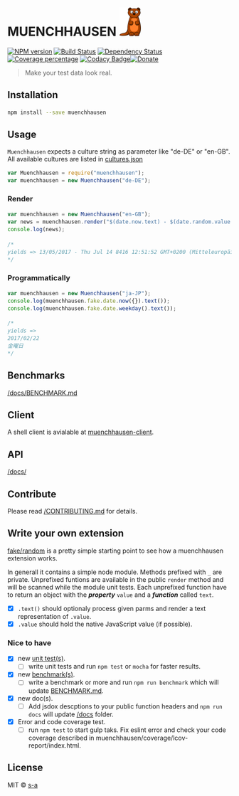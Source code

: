 # MUENCHHAUSEN [![Muenchhausen Logo](/resources/logo-sm.png)](/README.md)

[![NPM version][npm-image]][npm-url] [![Build Status][travis-image]][travis-url] [![Dependency Status][daviddm-image]][daviddm-url] [![Coverage percentage][coveralls-image]][coveralls-url] [![Codacy Badge](https://api.codacy.com/project/badge/Grade/504801d3fc0d4d259a9160cc6b8cf492)](https://www.codacy.com/app/stephanahlf/muenchhausen?utm_source=github.com&utm_medium=referral&utm_content=s-a/muenchhausen&utm_campaign=Badge_Grade)[![Donate](http://s-a.github.io/donate/donate.svg)](http://s-a.github.io/donate/)

> Make your test data look real.

## Installation

```sh
npm install --save muenchhausen
```

## Usage

`Muenchhausen` expects a culture string as parameter like "de-DE" or "en-GB". All available cultures are listed in [cultures.json](https://github.com/s-a/muenchhausen/blob/master/lib/cultures.json)

```javascript
var Muenchhausen = require("muenchhausen");
var muenchhausen = new Muenchhausen("de-DE");
```

### Render

```javascript
var muenchhausen = new Muenchhausen("en-GB");
var news = muenchhausen.render("$(date.now.text) - $(date.random.value min:20200901)  $(date.random)");
console.log(news);

/*
yields => 13/05/2017 - Thu Jul 14 8416 12:51:52 GMT+0200 (Mitteleuropäische Sommerzeit)  06/00/2784
*/
```

### Programmatically

```javascript
var muenchhausen = new Muenchhausen("ja-JP");
console.log(muenchhausen.fake.date.now({}).text());
console.log(muenchhausen.fake.date.weekday().text());

/*
yields =>
2017/02/22
金曜日
*/
```

## Benchmarks

[/docs/BENCHMARK.md](docs/BENCHMARK.md)

## Client

A shell client is avialable at [muenchhausen-client](https://github.com/s-a/muenchhausen-client).

## API

[/docs/](docs/)

## Contribute

Please read [/CONTRIBUTING.md](CONTRIBUTING.md) for details.

## Write your own extension

[fake/random](https://github.com/s-a/muenchhausen/blob/master/lib/fake/random/index.js) is a pretty simple starting point to see how a muenchhausen extension works.

In generall it contains a simple node module. Methods prefixed with `_` are private. Unprefixed funtions are available in the public `render` method and will be scanned while the module unit tests. Each unprefixed function have to return an object with the **_property_** `value` and a **_function_** called `text`.

-   [x] `.text()` should optionaly process given parms and render a text representation of `.value`.
-   [x] `.value` should hold the native JavaScript value (if possible).

### Nice to have

-   [x] new [unit test(s)](/test/).
    -   [ ] write unit tests and run `npm test` or `mocha` for faster results.
-   [x] new [benchmark(s)](/scripts/benchmark.js).
    -   [ ] write a benchmark or more and run `npm run benchmark` which will update [BENCHMARK.md](/docs/BENCHMARK.md).
-   [x] new doc(s).
    -   [ ] Add jsdox descptions to your public function headers and `npm run docs` will update [/docs](/docs/) folder.
-   [x] Error and code coverage test.
    -   [ ] run `npm test` to start gulp taks. Fix eslint error and check your code coverage described in muenchhausen/coverage/lcov-report/index.html.

## License

MIT © [s-a](https://github.com/s-a)

[npm-image]: https://badge.fury.io/js/muenchhausen.svg

[npm-url]: https://npmjs.org/package/muenchhausen

[travis-image]: https://travis-ci.org/s-a/muenchhausen.svg?branch=master

[travis-url]: https://travis-ci.org/s-a/muenchhausen

[daviddm-image]: https://david-dm.org/s-a/muenchhausen.svg?theme=shields.io

[daviddm-url]: https://david-dm.org/s-a/muenchhausen

[coveralls-image]: https://coveralls.io/repos/github/s-a/muenchhausen/badge.svg?branch=master

[coveralls-url]: https://coveralls.io/github/s-a/muenchhausen?branch=master
